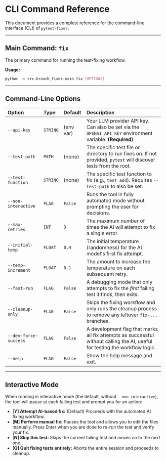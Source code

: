 # CLI Command Reference

This document provides a complete reference for the command-line interface (CLI) of `pytest-fixer`.

---

## Main Command: `fix`

The primary command for running the test-fixing workflow.

**Usage:**

```bash
python -m src.branch_fixer.main fix [OPTIONS]
```

---

## Command-Line Options

| Option | Type | Default | Description |
| :--- | :--- | :--- | :--- |
| `--api-key` | `STRING` | (env var) | Your LLM provider API key. Can also be set via the `OPENAI_API_KEY` environment variable. **(Required)** |
| `--test-path` | `PATH` | (none) | The specific test file or directory to run fixes on. If not provided, `pytest` will discover tests from the root. |
| `--test-function` | `STRING` | (none) | The specific test function to fix (e.g., `test_add`). Requires `--test-path` to also be set. |
| `--non-interactive`| `FLAG` | `False` | Runs the tool in fully automated mode without prompting the user for decisions. |
| `--max-retries` | `INT` | `3` | The maximum number of times the AI will attempt to fix a single error. |
| `--initial-temp` | `FLOAT` | `0.4` | The initial temperature (randomness) for the AI model's first fix attempt. |
| `--temp-increment` | `FLOAT` | `0.1` | The amount to increase the temperature on each subsequent retry. |
| `--fast-run` | `FLAG` | `False` | A debugging mode that only attempts to fix the *first* failing test it finds, then exits. |
| `--cleanup-only` | `FLAG` | `False` | Skips the fixing workflow and only runs the cleanup process to remove any leftover `fix-...` branches. |
| `--dev-force-success` | `FLAG` | `False` | A development flag that marks all fix attempts as successful without calling the AI, useful for testing the workflow logic. |
| `--help` | `FLAG` | `False` | Show the help message and exit. |

---

## Interactive Mode

When running in interactive mode (the default, without `--non-interactive`), the tool will pause at each failing test and prompt you for an action:

*   **[Y] Attempt AI-based fix:** (Default) Proceeds with the automated AI fixing workflow.
*   **[M] Perform manual fix:** Pauses the tool and allows you to edit the files manually. Press Enter when you are done to re-run the test and verify your fix.
*   **[N] Skip this test:** Skips the current failing test and moves on to the next one.
*   **[Q] Quit fixing tests entirely:** Aborts the entire session and proceeds to cleanup.